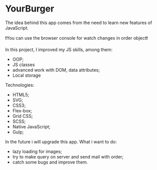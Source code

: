 # YourBurger

The idea behind this app comes from the need to learn new features of JavaScript.

❗You can use the browser console for watch changes in order object❗

In this project, I improved my JS skills, among them:
- OOP;
- JS classes
- advanced work with DOM, data attributes;
- Local storage

Technologies:
- HTML5;
- SVG;
- CSS3;
- Flex-box;
- Grid CSS;
- SCSS;
- Native JavaScript;
- Gulp;

In the future i will upgrade this app. What i want to do: 
- lazy loading for images; 
- try to make query on server and send mail with order; 
- catch some bugs and improve them.
